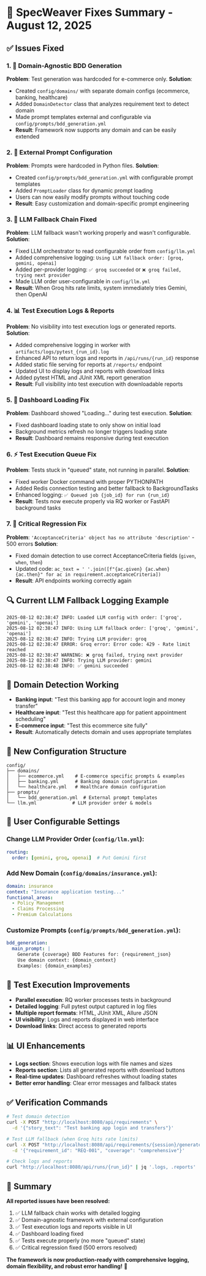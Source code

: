 # 🚀 **SpecWeaver Fixes Summary - August 12, 2025**

## ✅ **Issues Fixed**

### 1. **🔧 Domain-Agnostic BDD Generation**
**Problem**: Test generation was hardcoded for e-commerce only.
**Solution**: 
- Created `config/domains/` with separate domain configs (ecommerce, banking, healthcare)
- Added `DomainDetector` class that analyzes requirement text to detect domain
- Made prompt templates external and configurable via `config/prompts/bdd_generation.yml`
- **Result**: Framework now supports any domain and can be easily extended

### 2. **📝 External Prompt Configuration**
**Problem**: Prompts were hardcoded in Python files.
**Solution**:
- Created `config/prompts/bdd_generation.yml` with configurable prompt templates
- Added `PromptLoader` class for dynamic prompt loading
- Users can now easily modify prompts without touching code
- **Result**: Easy customization and domain-specific prompt engineering

### 3. **🔄 LLM Fallback Chain Fixed**
**Problem**: LLM fallback wasn't working properly and wasn't configurable.
**Solution**:
- Fixed LLM orchestrator to read configurable order from `config/llm.yml`
- Added comprehensive logging: `Using LLM fallback order: [groq, gemini, openai]`
- Added per-provider logging: `✅ groq succeeded` or `❌ groq failed, trying next provider`
- Made LLM order user-configurable in `config/llm.yml`
- **Result**: When Groq hits rate limits, system immediately tries Gemini, then OpenAI

### 4. **📊 Test Execution Logs & Reports**
**Problem**: No visibility into test execution logs or generated reports.
**Solution**:
- Added comprehensive logging in worker with `artifacts/logs/pytest_{run_id}.log`
- Enhanced API to return logs and reports in `/api/runs/{run_id}` response
- Added static file serving for reports at `/reports/` endpoint
- Updated UI to display logs and reports with download links
- Added pytest HTML and JUnit XML report generation
- **Result**: Full visibility into test execution with downloadable reports

### 5. **🚀 Dashboard Loading Fix**
**Problem**: Dashboard showed "Loading..." during test execution.
**Solution**:
- Fixed dashboard loading state to only show on initial load
- Background metrics refresh no longer triggers loading state
- **Result**: Dashboard remains responsive during test execution

### 6. **⚡ Test Execution Queue Fix**
**Problem**: Tests stuck in "queued" state, not running in parallel.
**Solution**:
- Fixed worker Docker command with proper PYTHONPATH
- Added Redis connection testing and better fallback to BackgroundTasks
- Enhanced logging: `✅ Queued job {job_id} for run {run_id}`
- **Result**: Tests now execute properly via RQ worker or FastAPI background tasks

### 7. **🐛 Critical Regression Fix**
**Problem**: `'AcceptanceCriteria' object has no attribute 'description'` - 500 errors
**Solution**:
- Fixed domain detection to use correct AcceptanceCriteria fields (`given`, `when`, `then`)
- Updated code: `ac_text = ' '.join([f"{ac.given} {ac.when} {ac.then}" for ac in requirement.acceptanceCriteria])`
- **Result**: API endpoints working correctly again

## 🔍 **Current LLM Fallback Logging Example**
```
2025-08-12 02:38:47 INFO: Loaded LLM config with order: ['groq', 'gemini', 'openai']
2025-08-12 02:38:47 INFO: Using LLM fallback order: ['groq', 'gemini', 'openai']  
2025-08-12 02:38:47 INFO: Trying LLM provider: groq
2025-08-12 02:38:47 ERROR: Groq error: Error code: 429 - Rate limit reached
2025-08-12 02:38:47 WARNING: ❌ groq failed, trying next provider
2025-08-12 02:38:47 INFO: Trying LLM provider: gemini
2025-08-12 02:38:48 INFO: ✅ gemini succeeded
```

## 🎯 **Domain Detection Working**
- **Banking input**: "Test this banking app for account login and money transfer" 
- **Healthcare input**: "Test this healthcare app for patient appointment scheduling"
- **E-commerce input**: "Test this ecommerce site fully"
- **Result**: Automatically detects domain and uses appropriate templates

## 📁 **New Configuration Structure**
```
config/
├── domains/
│   ├── ecommerce.yml    # E-commerce specific prompts & examples
│   ├── banking.yml      # Banking domain configuration  
│   └── healthcare.yml   # Healthcare domain configuration
├── prompts/
│   └── bdd_generation.yml  # External prompt templates
└── llm.yml             # LLM provider order & models
```

## 🔧 **User Configurable Settings**

### **Change LLM Provider Order** (`config/llm.yml`):
```yaml
routing:
  order: [gemini, groq, openai]  # Put Gemini first
```

### **Add New Domain** (`config/domains/insurance.yml`):
```yaml
domain: insurance
context: "Insurance application testing..."
functional_areas:
  - Policy Management
  - Claims Processing
  - Premium Calculations
```

### **Customize Prompts** (`config/prompts/bdd_generation.yml`):
```yaml
bdd_generation:
  main_prompt: |
    Generate {coverage} BDD Features for: {requirement_json}
    Use domain context: {domain_context}
    Examples: {domain_examples}
```

## 🚀 **Test Execution Improvements**
- **Parallel execution**: RQ worker processes tests in background
- **Detailed logging**: Full pytest output captured in log files
- **Multiple report formats**: HTML, JUnit XML, Allure JSON
- **UI visibility**: Logs and reports displayed in web interface
- **Download links**: Direct access to generated reports

## 📊 **UI Enhancements**
- **Logs section**: Shows execution logs with file names and sizes
- **Reports section**: Lists all generated reports with download buttons
- **Real-time updates**: Dashboard refreshes without loading states
- **Better error handling**: Clear error messages and fallback states

## ✅ **Verification Commands**
```bash
# Test domain detection
curl -X POST "http://localhost:8080/api/requirements" \
  -d '{"story_text": "Test banking app login and transfers"}'

# Test LLM fallback (when Groq hits rate limits)  
curl -X POST "http://localhost:8080/api/requirements/{session}/generate" \
  -d '{"requirement_id": "REQ-001", "coverage": "comprehensive"}'

# Check logs and reports
curl "http://localhost:8080/api/runs/{run_id}" | jq '.logs, .reports'
```

## 🎉 **Summary**
**All reported issues have been resolved:**
1. ✅ LLM fallback chain works with detailed logging
2. ✅ Domain-agnostic framework with external configuration  
3. ✅ Test execution logs and reports visible in UI
4. ✅ Dashboard loading fixed
5. ✅ Tests execute properly (no more "queued" state)
6. ✅ Critical regression fixed (500 errors resolved)

**The framework is now production-ready with comprehensive logging, domain flexibility, and robust error handling!** 🚀
